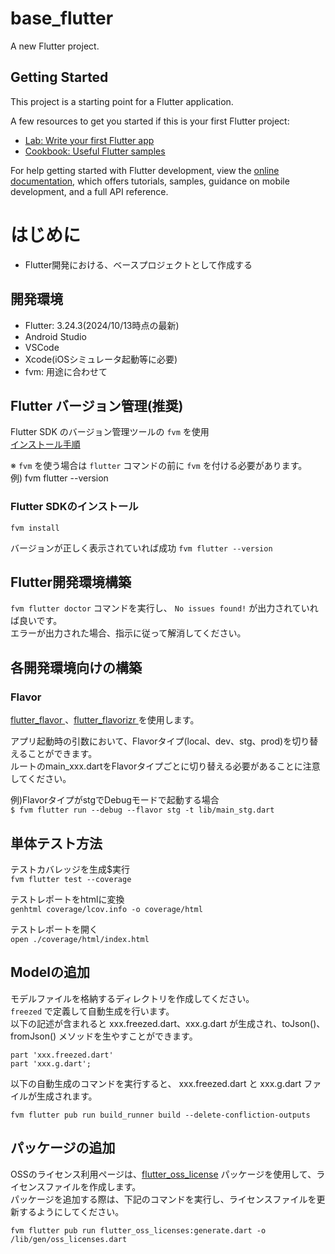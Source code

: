 # base_flutter

A new Flutter project.

## Getting Started

This project is a starting point for a Flutter application.

A few resources to get you started if this is your first Flutter project:

- [Lab: Write your first Flutter app](https://docs.flutter.dev/get-started/codelab)
- [Cookbook: Useful Flutter samples](https://docs.flutter.dev/cookbook)

For help getting started with Flutter development, view the
[online documentation](https://docs.flutter.dev/), which offers tutorials,
samples, guidance on mobile development, and a full API reference.

# はじめに

- Flutter開発における、ベースプロジェクトとして作成する

## 開発環境

- Flutter: 3.24.3(2024/10/13時点の最新)
- Android Studio
- VSCode
- Xcode(iOSシミュレータ起動等に必要)
- fvm: 用途に合わせて

## Flutter バージョン管理(推奨)

Flutter SDK のバージョン管理ツールの `fvm` を使用
<br>
[インストール手順](https://fvm.app/documentation/getting%EF%BC%8Dstarted/installation)

※ `fvm` を使う場合は `flutter` コマンドの前に `fvm` を付ける必要があります。
<br>
例) fvm flutter --version

### Flutter SDKのインストール
`fvm install`

バージョンが正しく表示されていれば成功
`fvm flutter --version`

## Flutter開発環境構築

`fvm flutter doctor` コマンドを実行し、 `No issues found!` が出力されていれば良いです。
<br>
エラーが出力された場合、指示に従って解消してください。

## 各開発環境向けの構築
### Flavor
[flutter_flavor ](https://pub.dev/packages/flutter_flavor)、[flutter_flavorizr ](https://pub.dev/packages/flutter_flavorizr) を使用します。

アプリ起動時の引数において、Flavorタイプ(local、dev、stg、prod)を切り替えることができます。
<br>
ルートのmain_xxx.dartをFlavorタイプごとに切り替える必要があることに注意してください。

例)FlavorタイプがstgでDebugモードで起動する場合
<br>
`$ fvm flutter run --debug --flavor stg -t lib/main_stg.dart`

## 単体テスト方法
テストカバレッジを生成$実行
<br>
`fvm flutter test --coverage`

テストレポートをhtmlに変換
<br>
`genhtml coverage/lcov.info -o coverage/html`

テストレポートを開く
<br>
`open ./coverage/html/index.html`

## Modelの追加
モデルファイルを格納するディレクトリを作成してください。
<br>
`freezed` で定義して自動生成を行います。
<br>
以下の記述が含まれると xxx.freezed.dart、xxx.g.dart が生成され、toJson()、fromJson() メソッドを生やすことができます。

```
part 'xxx.freezed.dart'
part 'xxx.g.dart';
```

以下の自動生成のコマンドを実行すると、 xxx.freezed.dart と xxx.g.dart ファイルが生成されます。

`fvm flutter pub run build_runner build --delete-confliction-outputs`

## パッケージの追加
OSSのライセンス利用ページは、[flutter_oss_license](https://pub.dev/packages/flutter_oss_licenses) パッケージを使用して、ライセンスファイルを作成します。
<br>
パッケージを追加する際は、下記のコマンドを実行し、ライセンスファイルを更新するようにしてください。

`fvm flutter pub run flutter_oss_licenses:generate.dart -o /lib/gen/oss_licenses.dart`





















